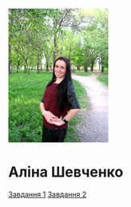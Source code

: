 # 
<!DOCTYPE html>
<html lang="uk">
<head>
	<meta charset="UTF-8">
	<title>Document</title>
</head>
<body>
	<p> <img src="IMG_4782.JPG" width="200px"> </p>
	<h1>Аліна Шевченко</h1>
	<a href="Завдання1.html">Завдання 1</a>
	<a href="Завдання2.html">Завдання 2</a>
</body>
</html>

